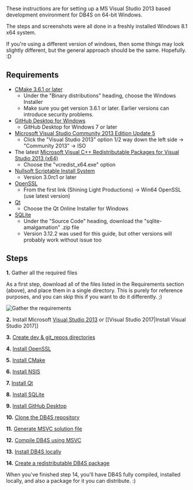 These instructions are for setting up a MS Visual Studio 2013 based development environment for DB4S on 64-bit Windows.

The steps and screenshots were all done in a freshly installed Windows 8.1 x64 system.

If you're using a different version of windows, then some things may look slightly different, but the general approach should be the same.  Hopefully. :D

## Requirements

* [CMake 3.6.1 or later](https://cmake.org/download)
  * Under the "Binary distributions" heading, choose the Windows Installer
  * Make sure you get version 3.6.1 or later.  Earlier versions can introduce security problems.
* [GitHub Desktop for Windows](https://desktop.github.com)
  * GitHub Desktop for Windows 7 or later
* [Microsoft Visual Studio Community 2013 Edition Update 5](https://www.visualstudio.com/downloads/download-visual-studio-vs)
  * Click the "Visual Studio 2013" option 1/2 way down the left side → "Community 2013" → ISO
* The latest [Microsoft Visual C++ Redistributable Packages for Visual Studio 2013 (x64)](https://support.microsoft.com/en-us/help/3138367/update-for-visual-c-2013-and-visual-c-redistributable-package)
  * Choose the "vcredist_x64.exe" option
* [Nullsoft Scriptable Install System](http://nsis.sourceforge.net/Download)
  * Version 3.0rc1 or later
* [OpenSSL](https://wiki.openssl.org/index.php/Binaries)
  * From the first link (Shining Light Productions) → Win64 OpenSSL (use latest version)
* [Qt](https://www.qt.io/download-open-source)
  * Choose the Qt Online Installer for Windows
* [SQLite](https://www.sqlite.org/download.html)
  * Under the "Source Code" heading, download the "sqlite-amalgamation" .zip file
  * Version 3.12.2 was used for this guide, but other versions will probably work without issue too

## Steps

**1.** Gather all the required files

As a first step, download all of the files listed in the Requirements section (above), and place them in a single directory.  This is purely for reference purposes, and you can skip this if you want to do it differently. ;)

![Gather the requirements](https://github.com/sqlitebrowser/db4s-screenshots/raw/master/wiki/win64_install/01-install_requirements/000-installation_requirements.png)

**2.** Install Microsoft [Visual Studio 2013](https://github.com/sqlitebrowser/sqlitebrowser/wiki/Win64-setup-—-Step-2-—-Install-MSVC2013) or [[Visual Studio 2017|Install Visual Studio 2017]]

**3.** [Create dev & git_repos directories](https://github.com/sqlitebrowser/sqlitebrowser/wiki/Win64-setup-—-Step-3-—-Create-dev-&-git_repos-directories)

**4.** [Install OpenSSL](https://github.com/sqlitebrowser/sqlitebrowser/wiki/Win64-setup-—-Step-4-—-Install-OpenSSL)

**5.** [Install CMake](https://github.com/sqlitebrowser/sqlitebrowser/wiki/Win64-setup-—-Step-5-—-Install-CMake)

**6.** [Install NSIS](https://github.com/sqlitebrowser/sqlitebrowser/wiki/Win64-setup-—-Step-6-—-Install-NSIS)

**7.** [Install Qt](https://github.com/sqlitebrowser/sqlitebrowser/wiki/Win64-setup-—-Step-7-—-Install-Qt)

**8.** [Install SQLite](https://github.com/sqlitebrowser/sqlitebrowser/wiki/Win64-setup-—-Step-8-—-Install-SQLite)

**9.** [Install GitHub Desktop](https://github.com/sqlitebrowser/sqlitebrowser/wiki/Win64-setup-—-Step-9-—-Install-GitHub-Desktop)

**10.** [Clone the DB4S repository](https://github.com/sqlitebrowser/sqlitebrowser/wiki/Win64-setup-—-Step-10-—-Clone-the-DB4S-Repository)

**11.** [Generate MSVC solution file](https://github.com/sqlitebrowser/sqlitebrowser/wiki/Win64-setup-—-Step-11-—-Generate-MSVC-solution-file)

**12.** [Compile DB4S using MSVC](https://github.com/sqlitebrowser/sqlitebrowser/wiki/Win64-setup-—-Step-12-—-Compile-DB4S-using-MSVC)

**13.** [Install DB4S locally](https://github.com/sqlitebrowser/sqlitebrowser/wiki/Win64-setup-—-Step-13-—-Install-DB4S-locally)

**14.** [Create a redistributable DB4S package](https://github.com/sqlitebrowser/sqlitebrowser/wiki/Win64-setup-—-Step-14-—-Create-DB4S-package)

When you've finished step 14, you'll have DB4S fully compiled, installed locally, and also a package for it you can distribute. :)